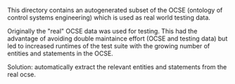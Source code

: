 This directory contains an autogenerated subset of the OCSE (ontology of control systems engineering) which is used as real world testing data.

Originally the "real" OCSE data was used for testing. This had the advantage of avoiding double maintaince effort (OCSE  and testing data) but led to increased runtimes of the test suite with the growing number of entities and statements in the OCSE.

Solution: automatically extract the relevant entities and statements from the real ocse.
